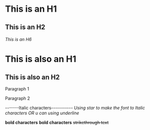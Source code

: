 # This is an H1
## This is an H2
###### This is an H6

This is also an H1
==================

This is also an H2
------------------

Paragraph 1

Paragraph 2

-------Italic characters-----------
*Using star to make the font to Italic characters*
_OR u can using underline_


**bold characters**
__bold characters__
~~strikethrough text~~